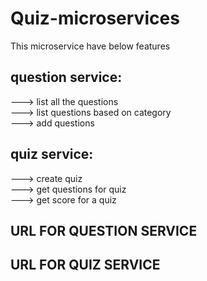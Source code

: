 # Quiz-microservices 

This microservice have below features <br> 

## question service:
---> list all the questions <br>
---> list questions based on category <br>
---> add questions <br>

## quiz service:
---> create quiz <br>
---> get questions for quiz <br>
---> get score for a quiz <br>

## URL FOR QUESTION SERVICE

## URL FOR QUIZ SERVICE

